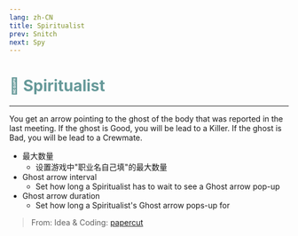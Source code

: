 ```yaml
---
lang: zh-CN
title: Spiritualist
prev: Snitch
next: Spy
---
```


# <font color="#669999">🧘 <b>Spiritualist</b></font> <Badge text="Support" type="tip" vertical="middle"/>

***

You get an arrow pointing to the ghost of the body that was reported in the last meeting. If the ghost is Good, you will be lead to a Killer. If the ghost is Bad, you will be lead to a Crewmate.

- 最大数量
  - 设置游戏中"职业名自己填"的最大数量
- Ghost arrow interval
  - Set how long a Spiritualist has to wait to see a Ghost arrow pop-up
- Ghost arrow duration
  - Set how long a Spiritualist's Ghost arrow pops-up for

> From: Idea & Coding: [papercut](https://github.com/lars-wu)
